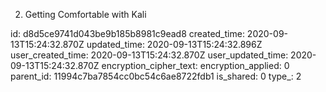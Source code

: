 2. Getting Comfortable with Kali

id: d8d5ce9741d043be9b185b8981c9ead8
created_time: 2020-09-13T15:24:32.870Z
updated_time: 2020-09-13T15:24:32.896Z
user_created_time: 2020-09-13T15:24:32.870Z
user_updated_time: 2020-09-13T15:24:32.870Z
encryption_cipher_text: 
encryption_applied: 0
parent_id: 11994c7ba7854cc0bc54c6ae8722fdb1
is_shared: 0
type_: 2